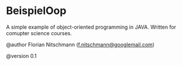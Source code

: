 # BeispielOop

A simple example of object-oriented programming in JAVA. Written for comupter science courses.

@author Florian Nitschmann (f.nitschmann@googlemail.com)

@version 0.1